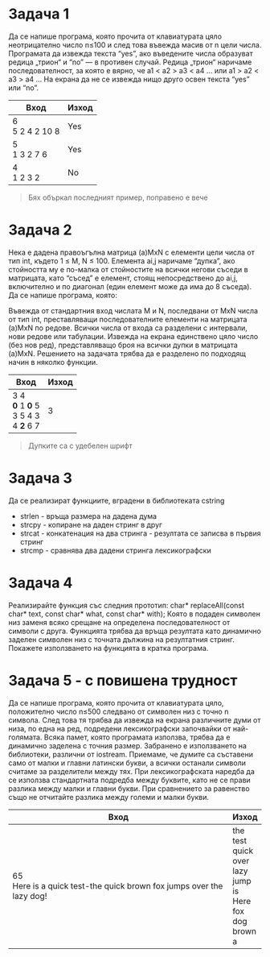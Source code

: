 # Задача 1
Да се напише програма, която прочита от клавиатурата цяло неотрицателно число n≤100 и след това въвежда масив от n цели числа. Програмата да извежда текста “yes”, ако въведените числа образуват редица „трион“ и “no” — в противен случай. Редица „трион“ наричаме последователност, за която е вярно, че a1 < a2 > a3 < a4 … или a1 > a2 < a3 > a4 … На екрана да не се извежда нищо друго освен текста “yes” или “no”.

|Вход|Изход  |
|--|--|
| 6 <br/>5 2 4 2 10 8| Yes|
| 5 <br/>1 3 2 7 6 | Yes|
| 4 <br/>1 2 3 2|No
> Бях объркал последният пример, поправено е вече 

# Задача 2 
Нека е дадена правоъгълна матрица (a)MxN с елементи цели числа от тип int, където 1  ≤ M, N ≤ 100. Елемента ai,j наричаме “дупка”, ако стойността му е по-малка от стойностите на всички негови съседи в матрицата, като “съсед” е елемент, стоящ непосредствено до ai,j, включително и по диагонал (един елемент може да има до 8 съседа). Да се напише програма, която:

Въвежда от стандартния вход числата M и N, последвани от MxN числа от тип int, преставляващи последователните елементи на матрицата (a)MxN по редове. Всички числа от входа са разделени с интервали, нови редове или табулации.
Извежда на екрана единствено цяло число (без нов ред), представляващо броя на всички дупки в матрицата (a)MxN.
Решението на задачата трябва да е разделено по подходящ начин в няколко функции.

|Вход|Изход  |
|--|--|
| 3 4 <br/> **0** 1 **0** 5<br/> 3 5 4 3<br/> 4 **2** 6 7 | 3

> Дупките са с удебелен шрифт

# Задача 3
Да се реализират функциите, вградени в библиотеката cstring
- strlen - връща размера на дадена дума
- strcpy - копиране на даден стринг в друг
- strcat - конкатенация на два стринга - резултата се записва в първия стринг
- strcmp - сравнява два дадени стринга лексикографски
  
# Задача 4
Реализирайте функция със следния прототип: char* replaceAll(const char* text, const char* what, const char* with); Която в подаден символен низ заменя всяко срещане на определена последователност от символи с друга. Функцията трябва да връща резултата като динамично заделен символен низ с точната дължина на резултатния стринг. Покажете използването на функцията в кратка програма.

# Задача 5 - с повишена трудност
Да се напише програма, която прочита от клавиатурата цяло, положително число n≤500 следвано от символен низ с точно n символа. След това тя трябва да извежда на екрана различните думи от низа, по една на ред, подредени лексикографски започвайки от най-голямата. Всяка памет, която програмата използва, трябва да е динамично заделена с точния размер. Забранено е използването на библиотеки, различни от iostream. Приемаме, че думите са съставени само от малки и главни латински букви, а всички останали символи считаме за разделители между тях. При лексикографската наредба да се използва стандартната подредба между буквите, като не се прави разлика между малки и главни букви. При сравнението за равенство също не отчитайте разлика между големи и малки букви.


|Вход|Изход  |
|--|--|
| 65 <br/> Here is a quick test-the quick brown fox jumps over the lazy dog!| the<br/> test <br/> quick <br/> over <br/>lazy<br/>jump<br/>is<br/>Here<br/>fox<br/>dog<br/>brown <br/>a|
